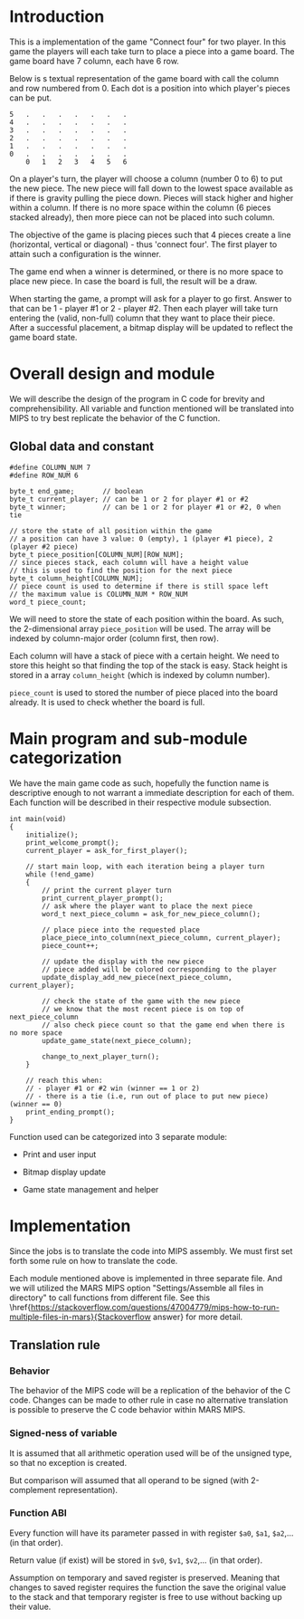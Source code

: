 # Introduction

This is a implementation of the game "Connect four" for two player. In this game the players will
each take turn to place a piece into a game board.  The game board have 7 column, each have 6 row.

Below is s textual representation of the game board with call the column and row numbered from 0.
Each dot is a position into which player's pieces can be put.

```
5   .   .   .   .   .   .   .
4   .   .   .   .   .   .   .
3   .   .   .   .   .   .   .
2   .   .   .   .   .   .   .
1   .   .   .   .   .   .   .
0   .   .   .   .   .   .   .
    0   1   2   3   4   5   6
```

On a player's turn, the player will choose a column (number 0 to 6) to put the new piece. The new
piece will fall down to the lowest space available as if there is gravity pulling the piece down.
Pieces will stack higher and higher within a column. If there is no more space within the column (6
pieces stacked already), then more piece can not be placed into such column.

The objective of the game is placing pieces such that 4 pieces create a line (horizontal, vertical
or diagonal) - thus 'connect four'. The first player to attain such a configuration is the winner.

The game end when a winner is determined, or there is no more space to place new piece. In case the
board is full, the result will be a draw.

When starting the game, a prompt will ask for a player to go first. Answer to that can be 1 - player
#1 or 2 - player #2. Then each player will take turn entering the (valid, non-full) column that they
want to place their piece. After a successful placement, a bitmap display will be updated to reflect
the game board state.

# Overall design and module

We will describe the design of the program in C code for brevity and comprehensibility. All variable
and function mentioned will be translated into MIPS to try best replicate the behavior of the C
function.

## Global data and constant

```{.c}
#define COLUMN_NUM 7
#define ROW_NUM 6

byte_t end_game;       // boolean
byte_t current_player; // can be 1 or 2 for player #1 or #2
byte_t winner;         // can be 1 or 2 for player #1 or #2, 0 when tie

// store the state of all position within the game
// a position can have 3 value: 0 (empty), 1 (player #1 piece), 2 (player #2 piece)
byte_t piece_position[COLUMN_NUM][ROW_NUM];
// since pieces stack, each column will have a height value
// this is used to find the position for the next piece
byte_t column_height[COLUMN_NUM];
// piece count is used to determine if there is still space left
// the maximum value is COLUMN_NUM * ROW_NUM
word_t piece_count;
```

We will need to store the state of each position within the board. As such, the 2-dimensional array
`piece_position` will be used. The array will be indexed by column-major order (column first,
then row).

Each column will have a stack of piece with a certain height. We need to store this height so that
finding the top of the stack is easy. Stack height is stored in a array `column_height` (which
is indexed by column number).

`piece_count` is used to stored the number of piece placed into the board already. It is used to
check whether the board is full.

# Main program and sub-module categorization

We have the main game code as such, hopefully the function name is descriptive enough to not warrant
a immediate description for each of them. Each function will be described in their respective module
subsection.

```{.c}
int main(void)
{
    initialize();
    print_welcome_prompt();
    current_player = ask_for_first_player();

    // start main loop, with each iteration being a player turn
    while (!end_game)
    {
        // print the current player turn
        print_current_player_prompt();
        // ask where the player want to place the next piece
        word_t next_piece_column = ask_for_new_piece_column();

        // place piece into the requested place
        place_piece_into_column(next_piece_column, current_player);
        piece_count++;

        // update the display with the new piece
        // piece added will be colored corresponding to the player
        update_display_add_new_piece(next_piece_column, current_player);

        // check the state of the game with the new piece
        // we know that the most recent piece is on top of next_piece_column
        // also check piece count so that the game end when there is no more space
        update_game_state(next_piece_column);

        change_to_next_player_turn();
    }

    // reach this when:
    // - player #1 or #2 win (winner == 1 or 2)
    // - there is a tie (i.e, run out of place to put new piece) (winner == 0)
    print_ending_prompt();
}
```
Function used can be categorized into 3 separate module:

- Print and user input

- Bitmap display update

- Game state management and helper

# Implementation

Since the jobs is to translate the code into MIPS assembly. We must first set forth some rule on how
to translate the code.

Each module mentioned above is implemented in three separate file. And we will utilized the MARS
MIPS option "Settings/Assemble all files in directory" to call functions from different file. See this
\href{https://stackoverflow.com/questions/47004779/mips-how-to-run-multiple-files-in-mars}{Stackoverflow answer}
for more detail.

## Translation rule

### Behavior

The behavior of the MIPS code will be a replication of the behavior of the C code. Changes can be
made to other rule in case no alternative translation is possible to preserve the C code behavior
within MARS MIPS.

### Signed-ness of variable

It is assumed that all arithmetic operation used will be of the unsigned type, so that no exception
is created.

But comparison will assumed that all operand to be signed (with 2-complement representation).

### Function ABI

Every function will have its parameter passed in with register `$a0`, `$a1`, `$a2`,... (in that
order).

Return value (if exist) will be stored in `$v0`, `$v1`, `$v2`,... (in that order).

Assumption on temporary and saved register is preserved. Meaning that changes to saved register
requires the function the save the original value to the stack and that temporary register is free
to use without backing up their value.

